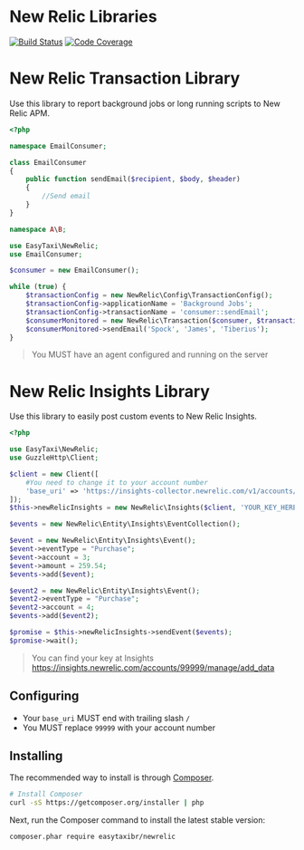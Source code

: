 New Relic Libraries
==========================

[![Build Status](https://travis-ci.org/easytaxibr/newrelic.svg?branch=master)](https://travis-ci.org/easytaxibr/newrelic)
[![Code Coverage](https://scrutinizer-ci.com/g/easytaxibr/newrelic/badges/coverage.png?b=master)](https://scrutinizer-ci.com/g/easytaxibr/newrelic/?branch=master)

New Relic Transaction Library
==========================

Use this library to report background jobs or long running scripts to New Relic APM.

```php
<?php

namespace EmailConsumer;

class EmailConsumer
{
    public function sendEmail($recipient, $body, $header)
    {
        //Send email
    }
}

namespace A\B;

use EasyTaxi\NewRelic;
use EmailConsumer;

$consumer = new EmailConsumer();

while (true) {
    $transactionConfig = new NewRelic\Config\TransactionConfig();
    $transactionConfig->applicationName = 'Background Jobs';
    $transactionConfig->transactionName = 'consumer::sendEmail';
    $consumerMonitored = new NewRelic\Transaction($consumer, $transactionConfig);
    $consumerMonitored->sendEmail('Spock', 'James', 'Tiberius');
}
```

> You MUST have an agent configured and running on the server

New Relic Insights Library
==========================

Use this library to easily post custom events to New Relic Insights.

```php
<?php

use EasyTaxi\NewRelic;
use GuzzleHttp\Client;

$client = new Client([
    #You need to change it to your account number
    'base_uri' => 'https://insights-collector.newrelic.com/v1/accounts/99999/'
]);
$this->newRelicInsights = new NewRelic\Insights($client, 'YOUR_KEY_HERE');

$events = new NewRelic\Entity\Insights\EventCollection();

$event = new NewRelic\Entity\Insights\Event();
$event->eventType = "Purchase";
$event->account = 3;
$event->amount = 259.54;
$events->add($event);

$event2 = new NewRelic\Entity\Insights\Event();
$event2->eventType = "Purchase";
$event2->account = 4;
$events->add($event2);

$promise = $this->newRelicInsights->sendEvent($events);
$promise->wait();
```

> You can find your key at Insights https://insights.newrelic.com/accounts/99999/manage/add_data

## Configuring

* Your `base_uri` MUST end with trailing slash `/`
* You MUST replace `99999` with your account number

## Installing

The recommended way to install is through
[Composer](http://getcomposer.org).

```bash
# Install Composer
curl -sS https://getcomposer.org/installer | php
```

Next, run the Composer command to install the latest stable version:

```bash
composer.phar require easytaxibr/newrelic
```
